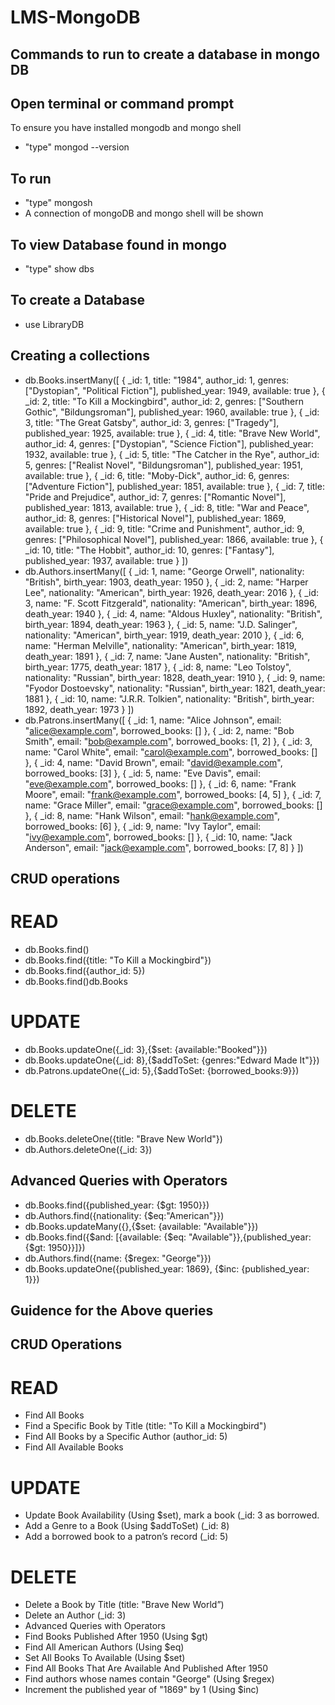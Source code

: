 # LMS-MongoDB
## Commands to run to create a database in mongo DB
## Open terminal or command prompt
To ensure you have installed mongodb and mongo shell

- "type" mongod --version
## To run
- "type" mongosh
- A connection of mongoDB and mongo shell will be shown
## To view Database found in mongo
- "type" show dbs
## To create a Database
- use LibraryDB
## Creating a collections
- db.Books.insertMany([ { _id: 1, title: "1984", author_id: 1, genres: ["Dystopian", "Political Fiction"], published_year: 1949, available: true }, { _id: 2, title: "To Kill a Mockingbird", author_id: 2, genres: ["Southern Gothic", "Bildungsroman"], published_year: 1960, available: true }, { _id: 3, title: "The Great Gatsby", author_id: 3, genres: ["Tragedy"], published_year: 1925, available: true }, { _id: 4, title: "Brave New World", author_id: 4, genres: ["Dystopian", "Science Fiction"], published_year: 1932, available: true }, { _id: 5, title: "The Catcher in the Rye", author_id: 5, genres: ["Realist Novel", "Bildungsroman"], published_year: 1951, available: true }, { _id: 6, title: "Moby-Dick", author_id: 6, genres: ["Adventure Fiction"], published_year: 1851, available: true }, { _id: 7, title: "Pride and Prejudice", author_id: 7, genres: ["Romantic Novel"], published_year: 1813, available: true }, { _id: 8, title: "War and Peace", author_id: 8, genres: ["Historical Novel"], published_year: 1869, available: true }, { _id: 9, title: "Crime and Punishment", author_id: 9, genres: ["Philosophical Novel"], published_year: 1866, available: true }, { _id: 10, title: "The Hobbit", author_id: 10, genres: ["Fantasy"], published_year: 1937, available: true } ])
- db.Authors.insertMany([ { _id: 1, name: "George Orwell", nationality: "British", birth_year: 1903, death_year: 1950 }, { _id: 2, name: "Harper Lee", nationality: "American", birth_year: 1926, death_year: 2016 }, { _id: 3, name: "F. Scott Fitzgerald", nationality: "American", birth_year: 1896, death_year: 1940 }, { _id: 4, name: "Aldous Huxley", nationality: "British", birth_year: 1894, death_year: 1963 }, { _id: 5, name: "J.D. Salinger", nationality: "American", birth_year: 1919, death_year: 2010 }, { _id: 6, name: "Herman Melville", nationality: "American", birth_year: 1819, death_year: 1891 }, { _id: 7, name: "Jane Austen", nationality: "British", birth_year: 1775, death_year: 1817 }, { _id: 8, name: "Leo Tolstoy", nationality: "Russian", birth_year: 1828, death_year: 1910 }, { _id: 9, name: "Fyodor Dostoevsky", nationality: "Russian", birth_year: 1821, death_year: 1881 }, { _id: 10, name: "J.R.R. Tolkien", nationality: "British", birth_year: 1892, death_year: 1973 } ])
- db.Patrons.insertMany([ { _id: 1, name: "Alice Johnson", email: "alice@example.com", borrowed_books: [] }, { _id: 2, name: "Bob Smith", email: "bob@example.com", borrowed_books: [1, 2] }, { _id: 3, name: "Carol White", email: "carol@example.com", borrowed_books: [] }, { _id: 4, name: "David Brown", email: "david@example.com", borrowed_books: [3] }, { _id: 5, name: "Eve Davis", email: "eve@example.com", borrowed_books: [] }, { _id: 6, name: "Frank Moore", email: "frank@example.com", borrowed_books: [4, 5] }, { _id: 7, name: "Grace Miller", email: "grace@example.com", borrowed_books: [] }, { _id: 8, name: "Hank Wilson", email: "hank@example.com", borrowed_books: [6] }, { _id: 9, name: "Ivy Taylor", email: "ivy@example.com", borrowed_books: [] }, { _id: 10, name: "Jack Anderson", email: "jack@example.com", borrowed_books: [7, 8] } ])

## CRUD operations
 # READ
 - db.Books.find()
 - db.Books.find({title: "To Kill a Mockingbird"})
 - db.Books.find({author_id: 5})
 - db.Books.find()db.Books
   
 # UPDATE
 - db.Books.updateOne({_id: 3},{$set: {available:"Booked"}})
 - db.Books.updateOne({_id: 8},{$addToSet: {genres:"Edward Made It"}})
 - db.Patrons.updateOne({_id: 5},{$addToSet: {borrowed_books:9}})
   
 # DELETE
 - db.Books.deleteOne({title: "Brave New World"})
 - db.Authors.deleteOne({_id: 3})

## Advanced Queries with Operators
 - db.Books.find({published_year: {$gt: 1950}})
 - db.Authors.find({nationality: {$eq:"American"}})
 - db.Books.updateMany({},{$set: {available: "Available"}})
 - db.Books.find({$and: [{available: {$eq: "Available"}},{published_year:{$gt: 1950}}]})
 - db.Authors.find({name: {$regex: "George"}})
 - db.Books.updateOne({published_year: 1869}, {$inc: {published_year: 1}})

## Guidence for the Above queries 
## CRUD Operations
# READ
- Find All Books
- Find a Specific Book by Title (title: "To Kill a Mockingbird")
- Find All Books by a Specific Author (author_id: 5)
- Find All Available Books
# UPDATE
- Update Book Availability (Using $set), mark a book (_id: 3 as borrowed.
- Add a Genre to a Book (Using $addToSet) (_id: 8)
- Add a borrowed book to a patron’s record (_id: 5)
# DELETE
- Delete a Book by Title (title: "Brave New World”)
- Delete an Author (_id: 3)
- Advanced Queries with Operators
- Find Books Published After 1950 (Using $gt)
- Find All American Authors (Using $eq)
- Set All Books To Available (Using $set)
- Find All Books That Are Available And Published After 1950
- Find authors whose names contain "George" (Using $regex)
- Increment the published year of "1869" by 1 (Using $inc) 
